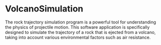 # VolcanoSimulation
The rock trajectory simulation program is a powerful tool for understanding the physics of projectile motion. This software application is specifically designed to simulate the trajectory of a rock that is ejected from a volcano, taking into account various environmental factors such as air resistance.
